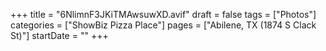 +++
title = "6NlimnF3JKiTMAwsuwXD.avif"
draft = false
tags = ["Photos"]
categories = ["ShowBiz Pizza Place"]
pages = ["Abilene, TX (1874 S Clack St)"]
startDate = ""
+++
